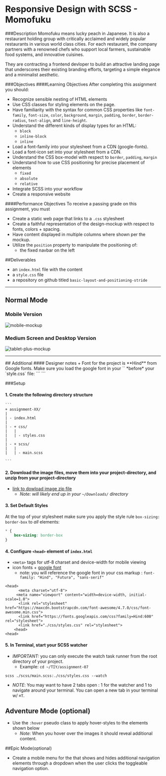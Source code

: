 # Responsive Design with SCSS - Momofuku 

###Description
Momofuku means lucky peach in Japanese. It is also a restaurant holding group with critically acclaimed and widely popular restaurants in various world class cities. For each restaurant, the company partners with a renowned chefs who support local farmers, sustainable food systems, and innovative cuisines.

They are contracting a frontend devloper to build an attractive landing page that underscores their existing branding efforts, targeting a simple elegance and a minimalist aesthetic. 	

###Objectives
####Learning Objectives
After completing this assignment you should:
- Recognize sensible nesting of HTML elements
- Use CSS classes for styling elements on the page.
- Have familiarity with the syntax for common CSS properties like `font-family`, `font-size`, `color`, `background`, `margin`, `padding`, `border`, `border-radius`, `text-align`, and `line-height`.
- Understand the different kinds of display types for an HTML:
  + `block`
  + `inline-block`
  + `inline`
- Load a font-family into your stylesheet from a CDN (google-fonts).
- Load a font-icon set into your stylesheet from a CDN. 
- Understand the CSS box-model with respect to `border`, `padding`, `margin`
- Understand how to use CSS positioning for precise placement of elements
  + `fixed`
  + `absolute`
  + `relative`
- Integrate SCSS into your workflow
- Create a responsive website

####Performance Objectives
To receive a passing grade on this assignment, you must
- Create a static web page that links to a `.css` stylesheet
- Create a faithful representation of the design-mockup with respect to fonts, colors + spacing.
- Have content displayed in multiple columns where shown per the mockup.
- Utilize the `position` property to manipulate the positioning of: 
  + the fixed navbar on the left

##Deliverables
- an `index.html` file with the content
- a `style.css` file
- a repository on github titled `basic-layout-and-positioning-stride`

<hr>

## Normal Mode

### Mobile Version
![mobile-mockup](./mockups/demo-mobile.gif)

### Medium Screen and Desktop Version
![tablet-plus-mockup](./mockups/demo-tablet-plus.gif)


<hr>
## Additional
#### Designer notes
+ Font for the project is **Hind** from Google fonts. Make sure you load the google font in your `<head/>` *before* your `style.css` file:
  ```
  <link href="https://fonts.googleapis.com/css?family=Hind:600" rel="stylesheet">
  ```


###Setup
#### 1. Create the following directory structure
	```
	+ assignment-XX/
	|
	| - index.html
	|
	| - + css/
	|   | 
	|   | - styles.css
	|
	| - + scss/
	|   | 
	|   | - main.scss

	```

#### 2. Download the image files, move them into your project-directory, and unzip from your project-directory
  - [link to dowload image zip file](./images-momofuku.zip)
    - *Note: will likely end up in your `~/Downloads/` directory*


#### 3. Set Default Styles
At the top of your stylesheet make sure you apply the style rule `box-sizing: border-box` to *all* elements:

```css
* {
    box-sizing: border-box
}
```

#### 4. Configure `<head>` element of `index.html`
- `<meta>` tags for utf-8 charset and device-width for mobile viewing
- icon fonts + [google font](https://fonts.google.com/)
  - note: you will reference the google font in your css markup : `font-family: "Hind", "Futura", "sans-serif"`
```
<head>	
	  <meta charset="utf-8">
     <meta name="viewport" content="width=device-width, initial-scale=1.0">
	  <link rel="stylesheet" href="https://maxcdn.bootstrapcdn.com/font-awesome/4.7.0/css/font-awesome.min.css">
	  <link href="https://fonts.googleapis.com/css?family=Hind:600" rel="stylesheet">
	  <link href="./css/styles.css" rel="stylesheet">
	<head>
<head>
```

#### 5. In Terminal, start your SCSS watcher
+ *IMPORTANT:* you can only execute the watch task runner from the root directory of your project.
  - Example: `cd ~/TIY/assignment-07`
```
scss ./scss/main.scss:./css/styles.css --watch
```
+ *NOTE*: You may want to have 2 tabs open : 1 for the watcher and 1 to navigate around your terminal. You can open a new tab in your terminal w/ `⌘T`.


## Adventure Mode (optional)
+ Use the `:hover` pseudo class to apply hover-styles to the elements shown below 
   + *Note*: When you hover over the images it should reveal additional content.



##Epic Mode(optional)

+ Create a mobile menu for the that shows and hides additional navigation elements through a dropdown when the user clicks the toggleable navigation option.